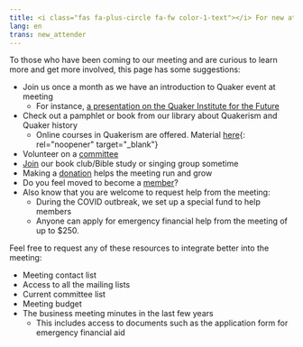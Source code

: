 ```yaml
---
title: <i class="fas fa-plus-circle fa-fw color-1-text"></i> For new attenders
lang: en
trans: new_attender
---
```

To those who have been coming to our meeting and are curious to learn more and get more involved, this page has some suggestions: 

* Join us once a month as we have an introduction to Quaker event at meeting
  * For instance, [a presentation on the Quaker Institute for the Future](http://localhost:4000/2020/04/14/quaker-institute-future.html)
* Check out a pamphlet or book from our library about Quakerism and Quaker history
  * Online courses in Quakerism are offered. Material [here](http://quaker.ca/resources/education/#Introduction_to_Quakers_and_Friends_Ways){: rel="noopener" target="_blank"}
* Volunteer on a [committee](/committees.html)
* [Join](/contact.html) our book club/Bible study or singing group sometime
* Making a [donation](donate.html) helps the meeting run and grow
* Do you feel moved to become a [member](/membership.html)?
* Also know that you are welcome to request help from the meeting:
  * During the COVID outbreak, we set up a special fund to help members
  * Anyone can apply for emergency financial help from the meeting of up to $250.

Feel free to request any of these resources to integrate better into the meeting:
* Meeting contact list
* Access to all the mailing lists
* Current committee list
* Meeting budget
* The business meeting minutes in the last few years
  * This includes access to documents such as the application form for emergency financial aid 
